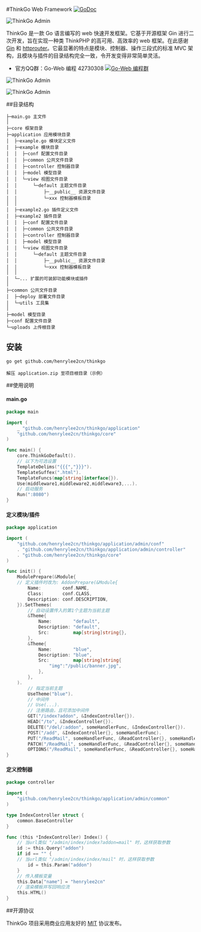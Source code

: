 
#ThinkGo Web Framework  [![GoDoc](https://godoc.org/github.com/henrylee2cn/thinkgo?status.svg)](https://godoc.org/github.com/henrylee2cn/thinkgo)

![ThinkGo Admin](https://github.com/henrylee2cn/thinkgo/raw/master/doc/favicon.png)

ThinkGo 是一款 Go 语言编写的 web 快速开发框架。它基于开源框架 Gin 进行二次开发，旨在实现一种类 ThinkPHP 的高可用、高效率的 web 框架。在此感谢 [Gin](https://github.com/gin-gonic/gin) 和 [httprouter](https://github.com/julienschmidt/httprouter)。它最显著的特点是模块、控制器、操作三段式的标准 MVC 架构，且模块与插件的目录结构完全一致，令开发变得非常简单灵活。

* 官方QQ群：Go-Web 编程 42730308    [![Go-Web 编程群](http://pub.idqqimg.com/wpa/images/group.png)](http://jq.qq.com/?_wv=1027&k=fzi4p1)

![ThinkGo Admin](https://github.com/henrylee2cn/thinkgo/raw/master/doc/server.jpg)

![ThinkGo Admin](https://github.com/henrylee2cn/thinkgo/raw/master/doc/admin.jpg)


##目录结构

```
├─main.go 主文件
│ 
├─core 框架目录
├─application 应用模块目录
│  ├─example.go 模块定义文件
│  ├─example 模块目录
│  │  ├─conf 配置文件目录
│  │  ├─common 公共文件目录
│  │  ├─controller 控制器目录
│  │  ├─model 模型目录
│  │  └─view 视图文件目录
│  │      └─default 主题文件目录
│  │          ├─__public__ 资源文件目录
│  │          └─xxx 控制器模板目录
│  │
│  ├─example2.go 插件定义文件
│  ├─example2 插件目录
│  │  ├─conf 配置文件目录
│  │  ├─common 公共文件目录
│  │  ├─controller 控制器目录
│  │  ├─model 模型目录
│  │  └─view 视图文件目录
│  │      └─default 主题文件目录
│  │          ├─__public__ 资源文件目录
│  │          └─xxx 控制器模板目录
│  │
│  └─... 扩展的可装卸功能模块或插件
│
├─common 公共文件目录
│  ├─deploy 部署文件目录
│  └─utils 工具集
│
├─model 模型目录
├─conf 配置文件目录
└─uploads 上传根目录
```

## 安装

```sh
go get github.com/henrylee2cn/thinkgo
```
```
解压 application.zip 至项目根目录（示例）
```

##使用说明

#### main.go

```go
package main

import (
    _ "github.com/henrylee2cn/thinkgo/application"
    "github.com/henrylee2cn/thinkgo/core"
)

func main() {
    core.ThinkGoDefault().
    // 以下为可选设置
    TemplateDelims("{{{","}}}").
    TemplateSuffex(".html").
    TemplateFuncs(map[string]interface{}).
    Use(middleware1,middleware2,middleware3,...).
    // 启动服务
    Run(":8080")
}
```

#### 定义模块/插件

```go
package application

import (
    "github.com/henrylee2cn/thinkgo/application/admin/conf"
    . "github.com/henrylee2cn/thinkgo/application/admin/controller"
    . "github.com/henrylee2cn/thinkgo/core"
)

func init() {
    ModulePrepare(&Module{
    // 定义插件时改为: AddonPrepare(&Module{
        Name:        conf.NAME,
        Class:       conf.CLASS,
        Description: conf.DESCRIPTION,
    }).SetThemes(
        // 自动设置传入的第1个主题为当前主题
        &Theme{
            Name:        "default",
            Description: "default",
            Src:         map[string]string{},
        },
        &Theme{
            Name:        "blue",
            Description: "blue",
            Src:         map[string]string{
                "img":"/public/banner.jpg",
            },
        },
    ).
        // 指定当前主题
        UseTheme("blue").
        // 中间件
        // Use(...).
        // 注册路由，且可添加中间件
        GET("/index?addon", &IndexController{}).
        HEAD("/to", &IndexController{}).
        DELETE("/del/:addon", someHandlerFunc, &IndexController{}).
        POST("/add", &IndexController{}, someHandlerFunc).
        PUT("/ReadMail", someHandlerFunc, &ReadController{}, someHandlerFunc).
        PATCH("/ReadMail", someHandlerFunc, &ReadController{}, someHandlerFunc).
        OPTIONS("/ReadMail", someHandlerFunc, &ReadController{}, someHandlerFunc)
}
```

#### 定义控制器

```go
package controller

import (
    "github.com/henrylee2cn/thinkgo/application/admin/common"
)

type IndexController struct {
    common.BaseController
}

func (this *IndexController) Index() {
    // 当url类似 "/admin/index/index?addon=mail" 时，这样获取参数
    id := this.Query("addon")
    if id == "" {
    // 当url类似 "/admin/index/index/mail" 时，这样获取参数
        id = this.Param("addon")
    }
    // 传入模板变量
    this.Data["name"] = "henrylee2cn"
    // 渲染模板并写回响应流
    this.HTML()
}
```

##开源协议

ThinkGo 项目采用商业应用友好的 [MIT](https://github.com/henrylee2cn/thinkgo/raw/master/doc/LICENSE) 协议发布。
